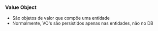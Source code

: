 
### Value Object

- São objetos de valor que compõe uma entidade
- Normalmente, VO's são persistidos apenas nas entidades, não no DB